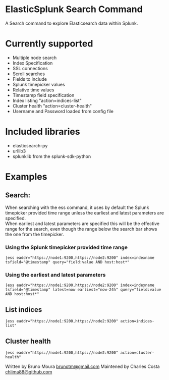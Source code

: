 ElasticSplunk Search Command
====================================================

A Search command to explore Elasticsearch data within Splunk.

# Currently supported
- Multiple node search
- Index Specification
- SSL connections
- Scroll searches
- Fields to include
- Splunk timepicker values
- Relative time values
- Timestamp field specification
- Index listing "action=indices-list"
- Cluster health "action=cluster-health"
- Username and Password loaded from config file

# Included libraries
- elasticsearch-py
- urllib3
- splunklib from the splunk-sdk-python

# Examples

## Search:

When searching with the ess command, it uses by default the Splunk timepicker provided time range unless the earliest and latest parameters are specified.</br>
When earliest and latest parameters are specified this will be the effective range for the search, even though the range below the search bar shows the one from the timepicker.

### Using the Splunk timepicker provided time range
```
|ess eaddr="https://node1:9200,https://node2:9200" index=indexname tsfield="@timestamp" query="field:value AND host:host*"
```

### Using the earliest and latest parameters
```
|ess eaddr="https://node1:9200,https://node2:9200" index=indexname tsfield="@timestamp" latest=now earliest="now-24h" query="field:value AND host:host*"
```

## List indices
```
|ess eaddr="https://node1:9200,https://node2:9200" action=indices-list"
```

## Cluster health
```
|ess eaddr="https://node1:9200,https://node2:9200" action=cluster-health"
```

Written by Bruno Moura <brunotm@gmail.com>
Maintened by Charles Costa <chlima88@github.com>

